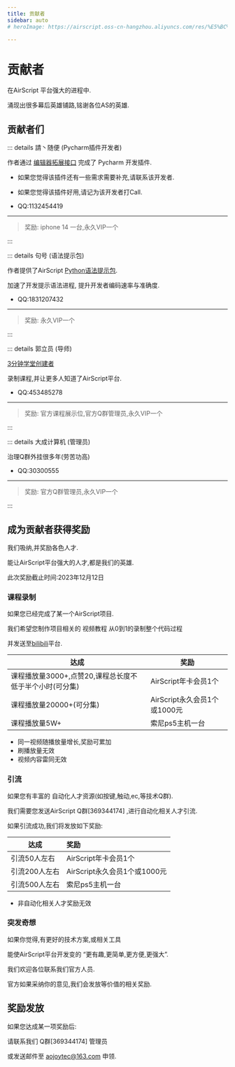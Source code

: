 ```yaml
---
title: 贡献者
sidebar: auto
# heroImage: https://airscript.oss-cn-hangzhou.aliyuncs.com/res/%E5%BC%80%E5%8F%91%E6%96%87%E6%A1%A3/asapi_banner3.jpg

---
```


# 贡献者

在AirScript 平台强大的进程中.

涌现出很多幕后英雄铺路,铭谢各位AS的英雄.

## 贡献者们

::: details 請丶随便  (Pycharm插件开发者)

作者通过 [编辑器拓展接口](./open.md) 完成了 Pycharm 开发插件.

- 如果您觉得该插件还有一些需求需要补充,请联系该开发者.

- 如果您觉得该插件好用,请记为该开发者打Call.

- QQ:1132454419

---

> 奖励: iphone 14 一台,永久VIP一个

::: 


::: details  句号 (语法提示包)

作者提供了AirScript [Python语法提示包](../tools/pycharm.md#4代码提示的安装).

加速了开发提示语法进程, 提升开发者编码速率与准确度.

- QQ:1831207432

---

> 奖励: 永久VIP一个

:::


::: details 郭立员 (导师)

[3分钟学堂创建者](../video/README.md#3分钟学堂)

录制课程,并让更多人知道了AirScript平台.

- QQ:453485278

---

> 奖励: 官方课程展示位,官方Q群管理员,永久VIP一个 

:::

::: details 大成计算机 (管理员)

治理Q群外挂很多年(劳苦功高)

- QQ:30300555

---

> 奖励: 官方Q群管理员,永久VIP一个 

:::


## 成为贡献者获得奖励

我们吸纳,并奖励各色人才.

能让AirScript平台强大的人才,都是我们的英雄.

此次奖励截止时间:2023年12月12日

### 课程录制
如果您已经完成了某一个AirScript项目. 

我们希望您制作项目相关的 视频教程 从0到1的录制整个代码过程

并发送至[bilibili](https://www.bilibili.com)平台.

| 达成        | 奖励|
| -------------|----|
| 课程播放量3000+,点赞20,课程总长度不低于半个小时(可分集) | AirScript年卡会员1个 |
| 课程播放量20000+(可分集) | AirScript永久会员1个或1000元 |
| 课程播放量5W+ | 索尼ps5主机一台|

- 同一视频随播放量增长,奖励可累加
- 刷播放量无效
- 视频内容雷同无效

### 引流

如果您有丰富的 自动化人才资源(如按键,触动,ec,等技术Q群).

我们需要您发送AirScript Q群[369344174] ,进行自动化相关人才引流.

如果引流成功,我们将发放如下奖励:


| 达成        | 奖励|
| -------------|:----|
| 引流50人左右 | AirScript年卡会员1个 |
| 引流200人左右 | AirScript永久会员1个或1000元  |
| 引流500人左右 | 索尼ps5主机一台  |

- 非自动化相关人才奖励无效

### 突发奇想

如果你觉得,有更好的技术方案,或相关工具

能使AirScript平台开发变的 “更有趣,更简单,更方便,更强大”.

我们欢迎各位联系我们官方人员.

官方如果采纳你的意见,我们会发放等价值的相关奖励.

## 奖励发放

如果您达成某一项奖励后:

请联系我们 Q群[369344174] 管理员

或发送邮件至 aojoytec@163.com 申领.





